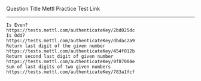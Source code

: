 Question Title Mettl Practice Test Link

*******************************************************************************************************************************************

    Is Even?                                                https://tests.mettl.com/authenticateKey/2bd025dc
    Is Odd?                                                 https://tests.mettl.com/authenticateKey/dbdac2a9
    Return last digit of the given number                   https://tests.mettl.com/authenticateKey/454f012b
    Return second last digit of given number                https://tests.mettl.com/authenticateKey/9f87004e
    Sum of last digits of two given numbers                 https://tests.mettl.com/authenticateKey/783a1fcf
